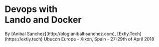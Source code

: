 # Devops with <br/> Lando and Docker

<!-- .element: class="small" --> By [Anibal Sanchez](http://blog.anibalhsanchez.com), [Extly.Tech](https://extly.tech)

<!-- .element: class="small" --> Ubucon Europe - Xixón, Spain - 27-29th of April 2018

